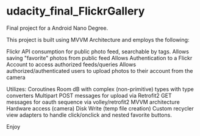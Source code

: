 # udacity_final_FlickrGallery

Final project for a Android Nano Degree. 

This project is built using MVVM Architecture and employs the following: 

Flickr API consumption for public photo feed, searchable by tags.
Allows saving "favorite" photos from public feed
Allows Authentication to a Flickr Account to access authorized feeds/queries
Allows authorized/authenticated users to upload photos to their account from the camera

Utilizes: 
Coroutines
Room dB with complex (non-primitive) types with type converters
Multipart POST messages for upload via Retrofit2
GET messages for oauth sequence via volley/retrofit2
MVVM architecture
Hardware access (camera) 
Disk Write (temp file creation)
Custom recycler view adapters to handle click/onclick and nested favorite buttons. 

Enjoy
